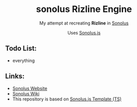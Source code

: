 <h1 align=center>sonolus Rizline Engine</h1>
<p align="center">My attempt at recreating <b>Rizline</b> in <a href="https://sonolus.com/">Sonolus</a></p>
<p align="center">Uses <a href="https://github.com/Sonolus/sonolus.js">Sonolus.js</a></p>

## Todo List:
- everything

## Links:
- [Sonolus Website](https://sonolus.com/)
- [Sonolus Wiki](https://github.com/NonSpicyBurrito/sonolus-wiki)
- This repository is based on [Sonolus.js Template (TS)](https://github.com/Sonolus/sonolus.js-template-ts)